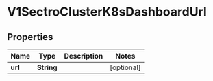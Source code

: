 # V1SectroClusterK8sDashboardUrl

## Properties
Name | Type | Description | Notes
------------ | ------------- | ------------- | -------------
**url** | **String** |  |  [optional]
